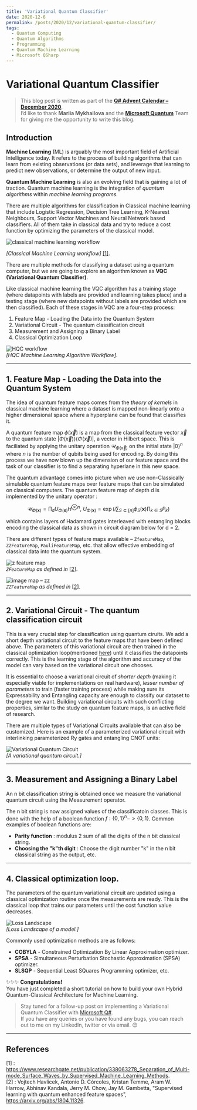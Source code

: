 ```yaml
---
title: 'Variational Quantum Classifier'
date: 2020-12-6
permalink: /posts/2020/12/variational-quantum-classifier/
tags:
  - Quantum Computing
  - Quantum Algorithms
  - Programming
  - Quantum Machine Learning
  - Microsoft QSharp
---
```


# Variational Quantum Classifier

> This blog post is written as part of the [**Q# Advent Calendar – December 2020**](https://devblogs.microsoft.com/qsharp/q-advent-calendar-2020/).  
> I’d like to thank **Mariia Mykhailova** and the [**Microsoft Quantum**](https://www.microsoft.com/en-us/quantum) Team for giving me the opportunity to write this blog.




## Introduction ##   

**Machine Learning** (ML) is arguably the most important field of Artificial Intelligence today. It refers to the process of building algorithms that can learn from existing observations (or data sets), and leverage that learning to predict new observations, or determine the output of new input.

**Quantum Machine Learning** is also an evolving field that is gaining a lot of traction.  Quantum machine learning is the integration of *quantum algorithms* within *machine learning programs*.

There are multiple algorithms for classification in Classical machine learning that include Logistic Regression, Decision Tree Learning, K-Nearest Neighbours, Support Vector Machines and Neural Network based classifiers. All of them take in classical data and try to reduce a cost function by optimizing the parameters of the classical model. 

![classical machine learning workflow](https://raw.githubusercontent.com/born-2learn/born-2learn.github.io/master/_posts/images/vqc-part1/classical-ml-workflow.png)

*[Classical Machine Learning workflow]* [[1]](#references).  


There are multiple methods for classifying a dataset using a quantum computer, but we are going to explore an algorithm known as **VQC (Variational Quantum Classifier)**.

Like classical machine learning the VQC algorithm has a training stage (where datapoints with labels are provided and learning takes place) and a testing stage (where new datapoints without labels are provided which are then classified). Each of these stages in VQC are a four-step process:

1. Feature Map - Loading the Data into the Quantum System
2. Variational Circuit - The quantum classification circuit
3. Measurement and Assigning a Binary Label 
4. Classical Optimization Loop

![HQC workflow](https://raw.githubusercontent.com/born-2learn/born-2learn.github.io/master/_posts/images/vqc-part1/qml-workflow.png)  
*[HQC Machine Learning Algorithm Workflow]*.

----
## 1. Feature Map - Loading the Data into the Quantum System  

The idea of quantum feature maps comes from the *theory of kernels* in classical machine learning where a dataset is mapped non-linearly onto a higher dimensional space where a hyperplane can be found that classifies it.  

A quantum feature map $\phi(\vec{x})$ is a map from the classical feature vector $\vec{x}$ to the quantum state $|\Phi(\vec{x})\rangle\langle\Phi(\vec{x})|$, a vector in Hilbert space. This is faciliated by applying the unitary operation $\mathcal{U}_{\Phi(\vec{x})}$ on the initial state $|0\rangle^{n}$ where _n_ is the number of qubits being used for encoding. By doing this process we have now blown up the dimension of our feature space and the task of our classifier is to find a separating hyperlane in this new space.  

The quantum advantage comes into picture when we use non-Classically simulable quantum feature maps over feature maps that can be simulated on classical computers. The quantum feature map of depth d is implemented by the unitary operator : 

$$ \mathcal{U}_{\Phi(\mathbf{x})}=\prod_d U_{\Phi(\mathbf{x})}H^{\otimes n},\ U_{\Phi(\mathbf{x})}=\exp\left(i\sum_{S\subseteq[n]}\phi_S(\mathbf{x})\prod_{k\in S} P_k\right) $$ 

which contains layers of Hadamard gates interleaved with entangling blocks encoding the classical data as shown in circuit diagram below for d = 2.

There are different types of feature maps available – `ZfeatureMap`, `ZZFeatureMap`, `PauliFeatureMap`, etc. that allow effective embedding of classical data into the quantum system.

![z feature map](https://raw.githubusercontent.com/born-2learn/born-2learn.github.io/master/_posts/images/vqc-part1/zfeaturemap.png)  
*`ZFeatureMap` as defined in* [[2](#references)].  

![image map – zz](https://raw.githubusercontent.com/born-2learn/born-2learn.github.io/master/_posts/images/vqc-part1/zzfeaturemap.png)  
*`ZZFeatureMap` as defined in* [[2](#references)].

---
## 2. Variational Circuit - The quantum classification circuit

This is a very crucial step for classification using quantum ciruits. We add a short depth variational circuit to the feature maps that have been defined above. The parameters of this variational circuit are then trained in the classical optimization loop(mentioned [here](#4-classical-optimization-loop)) until it classifies the datapoints correctly. This is the learning stage of the algorithm and accuracy of the model can vary based on the variational circuit one chooses.  

It is essential to choose a variational circuit of *shorter depth* (making it especially viable for implementations on real hardware), *lesser number of parameters* to train (faster training process) while making sure its Expressability and Entangling capacity are enough to classify our dataset to the degree we want. Building variational circuits with such conflicting properties, similar to the study on quantum feature maps, is an active field of research.

There are multiple types of Variational Circuits available that can also be customized. Here is an example of a parameterized variational circuit with interlinking parameterized Ry gates and entangling CNOT units:  

![Variational Quantum Circuit](https://raw.githubusercontent.com/born-2learn/born-2learn.github.io/master/_posts/images/vqc-part1/realamplitudes.png)  
*[A variational quantum circuit.]*

---
## 3. Measurement and Assigning a Binary Label

An n bit classification string is obtained once we measure the variational quantum circuit using the Measurement operator.  

The n bit string is now assigned values of the classificatoin classes. This is done with the help of a boolean function $f: \{0, 1\}^{n} -> \{0, 1\}$. Common examples of boolean functions are:  
- **Parity function** : modulus 2 sum of all the digits of the n bit classical string.
- **Choosing the "k"th digit** : Choose the digit number "k" in the n bit classical string as the output, etc.  


---
## 4. Classical optimization loop.  

The parameters of the quantum variational circuit are updated using a classical optimization routine once the measurements are ready. This is the classical loop that trains our parameters until the cost function value decreases.   
 

![Loss Landscape](https://raw.githubusercontent.com/born-2learn/born-2learn.github.io/master/_posts/images/vqc-part1/loss_landscape.png)  
*[Loss Landscape of a model.]*  

Commonly used optimization methods are as follows:  
- **COBYLA** - Constrained Optimization By Linear Approximation optimizer.
- **SPSA** - Simultaneous Perturbation Stochastic Approximation (SPSA) optimizer.
- **SLSQP** - Sequential Least SQuares Programming optimizer, etc.


✨✨✨ **Congratulations!**  
You have just completed a short tutorial on how to build your own Hybrid Quantum-Classical Architecture for Machine Learning.   
> Stay tuned for a follow-up post on implementing a Variational Quantum Classifier with [Microsoft Q#](https://www.microsoft.com/en-us/quantum/development-kit).  
> If you have any queries or you have found any bugs, you can reach out to me on my LinkedIn, twitter or via email. 😊

---
## References

[1] :   https://www.researchgate.net/publication/338063278_Separation_of_Multi-mode_Surface_Waves_by_Supervised_Machine_Learning_Methods.  
[2] :  Vojtech Havlicek, Antonio D. Córcoles, Kristan Temme, Aram W. Harrow, Abhinav Kandala, Jerry M. Chow, Jay M. Gambetta, "Supervised learning with quantum enhanced feature spaces", https://arxiv.org/abs/1804.11326.

